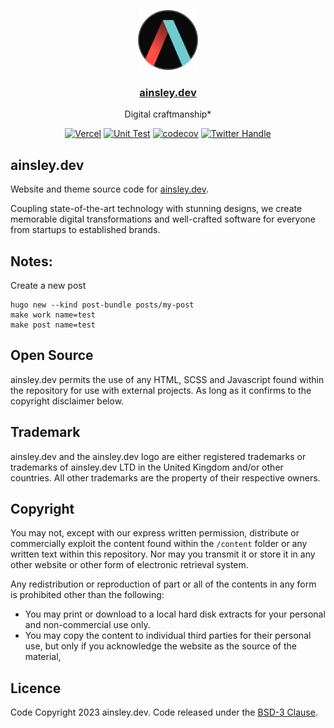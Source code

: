 <p align="center">
  <a href="https://ainsley.dev">
    <img src="./res/symbol.png" height="96">
    <h3 align="center">ainsley.dev</h3>
  </a>
</p>

<p align="center">
  Digital craftmanship*
</p>

<div align="center">

[![Vercel](https://therealsujitk-vercel-badge.vercel.app/?app=website&style=plastic)](https://ainsley.dev)
[![Unit Test](https://github.com/ainsleyclark/ainsley.dev/actions/workflows/unit-test.yaml/badge.svg)](https://github.com/ainsleyclark/ainsley.dev/actions/workflows/unit-test.yaml)
[![codecov](https://codecov.io/gh/ainsleyclark/go-mail/branch/main/graph/badge.svg?token=1ZI9R34CHQ)](https://codecov.io/gh/ainsleyclark/go-mail)
[![Twitter Handle](https://img.shields.io/twitter/follow/ainsleydev)](https://twitter.com/ainsleydev)

</div>


## ainsley.dev

Website and theme source code for [ainsley.dev](https://ainsley.dev).

Coupling state-of-the-art technology with stunning designs, we create memorable digital transformations and well-crafted
software for everyone from startups to established brands.

## Notes:

Create a new post

```
hugo new --kind post-bundle posts/my-post
make work name=test
make post name=test
```

## Open Source

ainsley.dev permits the use of any HTML, SCSS and Javascript found within the repository for use with external projects.
As long as it confirms to the copyright disclaimer below.

## Trademark

ainsley.dev and the ainsley.dev logo are either registered trademarks or trademarks of ainsley.dev LTD in the United
Kingdom and/or other countries. All other trademarks are the property of their respective owners.

## Copyright

You may not, except with our express written permission, distribute or commercially exploit the content found within
the `/content` folder or any written text within this repository. Nor may you transmit it or store it in any other
website or other form of electronic retrieval system.

Any redistribution or reproduction of part or all of the contents in any form is prohibited other than the following:

- You may print or download to a local hard disk extracts for your personal and non-commercial use only.
- You may copy the content to individual third parties for their personal use, but only if you acknowledge the website
  as the source of the material,

## Licence

Code Copyright 2023 ainsley.dev. Code released under the [BSD-3 Clause](LICENSE).


